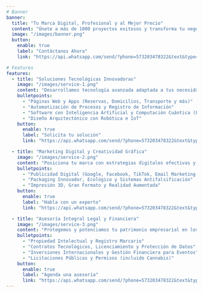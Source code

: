 ```yaml
---
# Banner
banner:
  title: "Tu Marca Digital, Profesional y al Mejor Precio"
  content: "Únete a más de 1000 proyectos exitosos y transforma tu negocio hoy mismo"
  image: "/images/banner.png"
  button:
    enable: true
    label: "Contáctanos Ahora"
    link: "https://api.whatsapp.com/send/?phone=573203478322&text&type=phone_number&app_absent=0"

# Features
features:
  - title: "Soluciones Tecnológicas Innovadoras"
    image: "/images/service-1.png"
    content: "Desarrollamos tecnología avanzada adaptada a tus necesidades específicas."
    bulletpoints:
      - "Páginas Web y Apps (Reservas, Domicilios, Transporte y más)"
      - "Automatización de Procesos y Registro de Información"
      - "Software con Inteligencia Artificial y Computación Cuántica (Fintechs)"
      - "Diseño Arquitectónico con Robótica e IoT"
    button:
      enable: true
      label: "Solicita tu solución"
      link: "https://api.whatsapp.com/send/?phone=573203478322&text&type=phone_number&app_absent=0"

  - title: "Marketing Digital y Creatividad Gráfica"
    image: "/images/service-2.png"
    content: "Posiciona tu marca con estrategias digitales efectivas y diseño gráfico impactante."
    bulletpoints:
      - "Publicidad Digital (Google, Facebook, TikTok, Email Marketing y Chatbots)"
      - "Packaging Innovador, Ecológico y Sistemas Antifalsificación"
      - "Impresión 3D, Gran Formato y Realidad Aumentada"
    button:
      enable: true
      label: "Habla con un experto"
      link: "https://api.whatsapp.com/send/?phone=573203478322&text&type=phone_number&app_absent=0"

  - title: "Asesoría Integral Legal y Financiera"
    image: "/images/service-3.png"
    content: "Protegemos y potenciamos tu patrimonio empresarial en los mercados legales y financieros."
    bulletpoints:
      - "Propiedad Intelectual y Registro Marcario"
      - "Contratos Tecnológicos, Licenciamiento y Protección de Datos"
      - "Inversiones Internacionales y Gestión Financiera para Eventos"
      - "Licitaciones Públicas y Permisos (incluido Cannabis)"
    button:
      enable: true
      label: "Agenda una asesoría"
      link: "https://api.whatsapp.com/send/?phone=573203478322&text&type=phone_number&app_absent=0"
---
```



